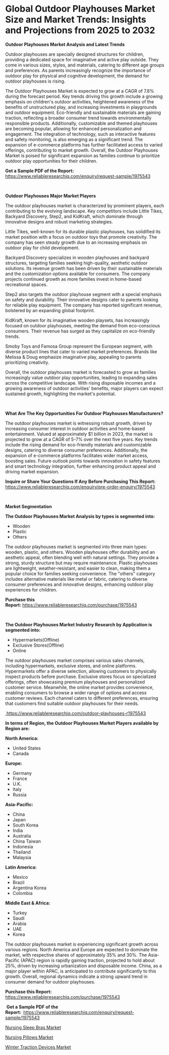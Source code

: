<p><h1>Global Outdoor Playhouses Market Size and Market Trends: Insights and Projections from 2025 to 2032</h1></p><p><strong>Outdoor Playhouses Market Analysis and Latest Trends</strong></p>
<p><p>Outdoor playhouses are specially designed structures for children, providing a dedicated space for imaginative and active play outside. They come in various sizes, styles, and materials, catering to different age groups and preferences. As parents increasingly recognize the importance of outdoor play for physical and cognitive development, the demand for outdoor playhouses is rising.</p><p>The Outdoor Playhouses Market is expected to grow at a CAGR of 7.8% during the forecast period. Key trends driving this growth include a growing emphasis on children's outdoor activities, heightened awareness of the benefits of unstructured play, and increasing investments in playgrounds and outdoor equipment. Eco-friendly and sustainable materials are gaining traction, reflecting a broader consumer trend towards environmentally responsible products. Additionally, customizable and themed playhouses are becoming popular, allowing for enhanced personalization and engagement. The integration of technology, such as interactive features and safety monitoring, is also emerging as a significant trend. The expansion of e-commerce platforms has further facilitated access to varied offerings, contributing to market growth. Overall, the Outdoor Playhouses Market is poised for significant expansion as families continue to prioritize outdoor play opportunities for their children.</p></p>
<p><strong>Get a Sample PDF of the Report:&nbsp;</strong> <a href="https://www.reliableresearchiq.com/enquiry/request-sample/1975543?utm_campaign=1870&utm_medium=2&utm_source=Github&utm_content=ia&utm_term=08022025&utm_id=outdoor-playhouses">https://www.reliableresearchiq.com/enquiry/request-sample/1975543</a></p>
<p>&nbsp;</p>
<p><strong>Outdoor Playhouses Major Market Players</strong></p>
<p><p>The outdoor playhouses market is characterized by prominent players, each contributing to the evolving landscape. Key competitors include Little Tikes, Backyard Discovery, Step2, and KidKraft, which dominate through innovative designs and robust marketing strategies.</p><p>Little Tikes, well-known for its durable plastic playhouses, has solidified its market position with a focus on outdoor toys that promote creativity. The company has seen steady growth due to an increasing emphasis on outdoor play for child development.</p><p>Backyard Discovery specializes in wooden playhouses and backyard structures, targeting families seeking high-quality, aesthetic outdoor solutions. Its revenue growth has been driven by their sustainable materials and the customization options available for consumers. The company projects continued growth as more families invest in home-based recreational spaces.</p><p>Step2 also targets the outdoor playhouse segment with a special emphasis on safety and durability. Their innovative designs cater to parents looking for reliable play equipment. The company has reported significant revenue, bolstered by an expanding global footprint.</p><p>KidKraft, known for its imaginative wooden playsets, has increasingly focused on outdoor playhouses, meeting the demand from eco-conscious consumers. Their revenue has surged as they capitalize on eco-friendly trends.</p><p>Smoby Toys and Famosa Group represent the European segment, with diverse product lines that cater to varied market preferences. Brands like Melissa & Doug emphasize imaginative play, appealing to parents prioritizing creativity.</p><p>Overall, the outdoor playhouses market is forecasted to grow as families increasingly value outdoor play opportunities, leading to expanding sales across the competitive landscape. With rising disposable incomes and a growing awareness of outdoor activities' benefits, major players can expect sustained growth, highlighting the market's potential.</p></p>
<p>&nbsp;</p>
<p><strong>What Are The Key Opportunities For Outdoor Playhouses Manufacturers?</strong></p>
<p><p>The outdoor playhouses market is witnessing robust growth, driven by increasing consumer interest in outdoor activities and home-based entertainment. Valued at approximately $1 billion in 2023, the market is projected to grow at a CAGR of 5-7% over the next five years. Key trends include the rising demand for eco-friendly materials and customizable designs, catering to diverse consumer preferences. Additionally, the expansion of e-commerce platforms facilitates wider market access, boosting sales. Future outlook points towards innovation in safety features and smart technology integration, further enhancing product appeal and driving market expansion.</p></p>
<p><strong>Inquire or Share Your Questions If Any Before Purchasing This Report:</strong> <a href="https://www.reliableresearchiq.com/enquiry/pre-order-enquiry/1975543?utm_campaign=1870&utm_medium=2&utm_source=Github&utm_content=ia&utm_term=08022025&utm_id=outdoor-playhouses">https://www.reliableresearchiq.com/enquiry/pre-order-enquiry/1975543</a></p>
<p>&nbsp;</p>
<p><strong>Market Segmentation</strong></p>
<p><strong>The Outdoor Playhouses Market Analysis by types is segmented into:</strong></p>
<p><ul><li>Wooden</li><li>Plastic</li><li>Others</li></ul></p>
<p><p>The outdoor playhouses market is segmented into three main types: wooden, plastic, and others. Wooden playhouses offer durability and an aesthetic appeal, often blending well with natural settings. They provide a strong, sturdy structure but may require maintenance. Plastic playhouses are lightweight, weather-resistant, and easier to clean, making them a popular choice for families seeking convenience. The "others" category includes alternative materials like metal or fabric, catering to diverse consumer preferences and innovative designs, enhancing outdoor play experiences for children.</p></p>
<p><strong>Purchase this Report:&nbsp;</strong><a href="https://www.reliableresearchiq.com/purchase/1975543?utm_campaign=1870&utm_medium=2&utm_source=Github&utm_content=ia&utm_term=08022025&utm_id=outdoor-playhouses">https://www.reliableresearchiq.com/purchase/1975543</a></p>
<p>&nbsp;</p>
<p><strong>The Outdoor Playhouses Market Industry Research by Application is segmented into:</strong></p>
<p><ul><li>Hypermarkets(Offline)</li><li>Exclusive Stores(Offline)</li><li>Online</li></ul></p>
<p><p>The outdoor playhouses market comprises various sales channels, including hypermarkets, exclusive stores, and online platforms. Hypermarkets offer a diverse selection, allowing customers to physically inspect products before purchase. Exclusive stores focus on specialized offerings, often showcasing premium playhouses and personalized customer service. Meanwhile, the online market provides convenience, enabling consumers to browse a wider range of options and access customer reviews. Each channel caters to different preferences, ensuring that customers find suitable outdoor playhouses for their needs.</p></p>
<p><a href="https://www.reliableresearchiq.com/outdoor-playhouses-r1975543?utm_campaign=1870&utm_medium=2&utm_source=Github&utm_content=ia&utm_term=08022025&utm_id=outdoor-playhouses">&nbsp;https://www.reliableresearchiq.com/outdoor-playhouses-r1975543</a></p>
<p><strong>In terms of Region, the Outdoor Playhouses Market Players available by Region are:</strong></p>
<p>
    <p> <strong> North America: </strong>
        <ul>
            <li>United States</li>
            <li>Canada</li>
        </ul>
        </p> 
    <p> <strong> Europe: </strong>
        <ul>
            <li>Germany</li>
            <li>France</li>
            <li>U.K.</li>
            <li>Italy</li>
            <li>Russia</li>
        </ul>
        </p> 
    <p> <strong> Asia-Pacific: </strong>
        <ul>
            <li>China</li>
            <li>Japan</li>
            <li>South Korea</li>
            <li>India</li>
            <li>Australia</li>
            <li>China Taiwan</li>
            <li>Indonesia</li>
            <li>Thailand</li>
            <li>Malaysia</li>
        </ul>
        </p> 
    <p> <strong> Latin America: </strong>
        <ul>
            <li>Mexico</li>
            <li>Brazil</li>
            <li>Argentina Korea</li>
            <li>Colombia</li>
        </ul>
        </p> 
    <p> <strong> Middle East & Africa: </strong>
        <ul>
            <li>Turkey</li>
            <li>Saudi</li>
            <li>Arabia</li>
            <li>UAE</li>
            <li>Korea</li>
        </ul>
    </p>
    </p>
<p><p>The outdoor playhouses market is experiencing significant growth across various regions. North America and Europe are expected to dominate the market, with respective shares of approximately 35% and 30%. The Asia-Pacific (APAC) region is rapidly gaining traction, projected to hold about 25%, driven by increasing urbanization and disposable income. China, as a major player within APAC, is anticipated to contribute significantly to this growth. Overall, regional dynamics indicate a strong upward trend in consumer demand for outdoor playhouses.</p></p>
<p><strong>Purchase this Report: </strong><a href="https://www.reliableresearchiq.com/purchase/1975543?utm_campaign=1870&utm_medium=2&utm_source=Github&utm_content=ia&utm_term=08022025&utm_id=outdoor-playhouses">https://www.reliableresearchiq.com/purchase/1975543</a></p>
<p>&nbsp;<strong>Get a Sample PDF of the Report:&nbsp;&nbsp;</strong><a href="https://www.reliableresearchiq.com/enquiry/request-sample/1975543?utm_campaign=1870&utm_medium=2&utm_source=Github&utm_content=ia&utm_term=08022025&utm_id=outdoor-playhouses">https://www.reliableresearchiq.com/enquiry/request-sample/1975543</a></p>
<p><strong></strong></p>
<p><p><a href="https://github.com/gnarrbroyon44/Market-Research-Report-List-1/blob/main/nursing-sleep-bras-market.md?utm_campaign=1870&utm_medium=2&utm_source=Github&utm_content=ia&utm_term=08022025&utm_id=outdoor-playhouses">Nursing Sleep Bras Market</a></p><p><a href="https://github.com/piiramessa/Market-Research-Report-List-1/blob/main/nursing-pillows-market.md?utm_campaign=1870&utm_medium=2&utm_source=Github&utm_content=ia&utm_term=08022025&utm_id=outdoor-playhouses">Nursing Pillows Market</a></p><p><a href="https://github.com/butiyadubot/Market-Research-Report-List-1/blob/main/winter-traction-devices-market.md?utm_campaign=1870&utm_medium=2&utm_source=Github&utm_content=ia&utm_term=08022025&utm_id=outdoor-playhouses">Winter Traction Devices Market</a></p></p>